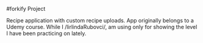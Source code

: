 #forkify Project

Recipe application with custom recipe uploads.
App originally belongs to a Udemy course.
While I /lirlindaRubovci/, am using only for showing the level I have been practicing on lately.
